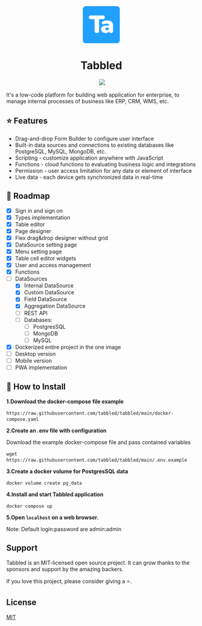 <div align="center" width="100%">
    <img src="public/favicon.png" width="98" alt="" />
</div>
<h1 align="center">
  Tabbled
</h1>

<div align="center" width="100%">
<img alt="" src="https://img.shields.io/github/last-commit/tabbled/tabbled" /></a>
<a target="_blank" href="https://github.com/louislam/uptime-kuma"><img src="https://img.shields.io/github/stars/tabbled" /></a>
</div>

It's a low-code platform for building web application for enterprise, to manage internal processes of business like ERP, CRM, WMS, etc.


## ⭐ Features

* Drag-and-drop Form Builder to configure user interface
* Built-in data sources and connections to existing databases like PostgreSQL, MySQL, MongoDB, etc.
* Scripting - customize application anywhere with JavaScript
* Functions - cloud functions to evaluating business logic and integrations
* Permission - user access limitation for any data or element of interface
* Live data - each device gets synchronized data in real-time

## 🌿 Roadmap

- [x] Sign in and sign on
- [x] Types implementation
- [x] Table editor
- [x] Page designer
- [x] Flex drag&drop designer without grid
- [x] DataSource setting page
- [x] Menu setting page
- [x] Table cell editor widgets
- [x] User and access management
- [x] Functions
- [ ] DataSources 
  - [x] Internal DataSource
  - [x] Custom DataSource
  - [x] Field DataSource
  - [x] Aggregation DataSource
  - [ ] REST API
  - [ ] Databases:
    - [ ] PostgresSQL
    - [ ] MongoDB
    - [ ] MySQL
- [x] Dockerized entire project in the one image
- [ ] Desktop version
- [ ] Mobile version
- [ ] PWA implementation

## 🚀 How to Install

**1.Download the docker-compose file example**
```shell
https://raw.githubusercontent.com/tabbled/tabbled/main/docker-compose.yaml
```
**2.Create an .env file with configuration**

Download the example docker-compose file and pass contained variables
```shell
wget https://raw.githubusercontent.com/tabbled/tabbled/main/.env.example
```

**3.Create a docker volume for PostgresSQL data**

```shell
docker volume create pg_data
```

**4.Install and start Tabbled application**
```shell
docker compose up
```

**5.Open `localhost` on a web browser.**

Note: Default login:password are admin:admin

## 	Support

Tabbled is an MIT-licensed open source project. It can grow thanks to the sponsors and support by the amazing backers.

If you love this project, please consider giving a ⭐.

## License

[MIT](https://github.com/tabbled/tabbled/LICENSE)
